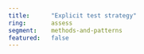 ```yaml
---
title:      "Explicit test strategy"
ring:       assess
segment:    methods-and-patterns
featured:   false
---
```

